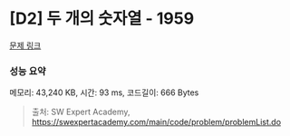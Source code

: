 # [D2] 두 개의 숫자열 - 1959 

[문제 링크](https://swexpertacademy.com/main/code/problem/problemDetail.do?contestProbId=AV5PpoFaAS4DFAUq) 

### 성능 요약

메모리: 43,240 KB, 시간: 93 ms, 코드길이: 666 Bytes



> 출처: SW Expert Academy, https://swexpertacademy.com/main/code/problem/problemList.do